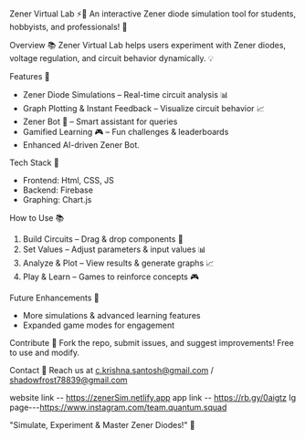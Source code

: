 Zener Virtual Lab ⚡🔬 An interactive Zener diode simulation tool for students, hobbyists, and professionals! 🤖

Overview 📚
Zener Virtual Lab helps users experiment with Zener diodes, voltage regulation, and circuit behavior dynamically. 💡

Features 🎉
- Zener Diode Simulations – Real-time circuit analysis 📊
- Graph Plotting & Instant Feedback – Visualize circuit behavior 📈
- Zener Bot 🤖 – Smart assistant for queries
- Gamified Learning 🎮 – Fun challenges & leaderboards
- Enhanced AI-driven Zener Bot.

Tech Stack 🤖
- Frontend: Html, CSS, JS
- Backend:  Firebase
- Graphing: Chart.js

How to Use 📚
1. Build Circuits – Drag & drop components 🔩
2. Set Values – Adjust parameters & input values 📊
3. Analyze & Plot – View results & generate graphs 📈
4. Play & Learn – Games to reinforce concepts 🎮


Future Enhancements 🔮
- More simulations & advanced learning features
- Expanded game modes for engagement

Contribute 🤝
Fork the repo, submit issues, and suggest improvements!
Free to use and modify.

Contact 📲
Reach us at c.krishna.santosh@gmail.com / shadowfrost78839@gmail.com

website link -- https://zenerSim.netlify.app
app link -- https://rb.gy/0aigtz
Ig page---https://www.instagram.com/team.quantum.squad

"Simulate, Experiment & Master Zener Diodes!" 🚀
